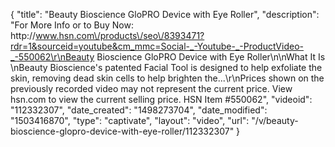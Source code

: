{
    "title": "Beauty Bioscience GloPRO Device with Eye Roller",
    "description": "For More Info or to Buy Now: http:\/\/www.hsn.com\/products\/seo\/8393471?rdr=1&sourceid=youtube&cm_mmc=Social-_-Youtube-_-ProductVideo-_-550062\r\nBeauty Bioscience GloPRO Device with Eye Roller\n\nWhat It Is \nBeauty Bioscience's patented Facial Tool is designed to help exfoliate the skin, removing dead skin cells to help brighten the...\r\nPrices shown on the previously recorded video may not represent the current price.  View hsn.com to view the current selling price. HSN Item #550062",
    "videoid": "112332307",
    "date_created": "1498273704",
    "date_modified": "1503416870",
    "type": "captivate",
    "layout": "video",
    "url": "\/v\/beauty-bioscience-glopro-device-with-eye-roller\/112332307"
}